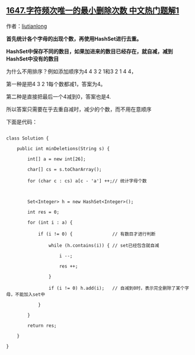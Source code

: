 ## [1647.字符频次唯一的最小删除次数 中文热门题解1](https://leetcode.cn/problems/minimum-deletions-to-make-character-frequencies-unique/solutions/100000/tan-xin-si-xiang-tong-ji-qu-zhong-bu-xu-yao-pai-xu)

作者：[liutianlong](https://leetcode.cn/u/liutianlong)

**首先统计各个字母的出现个数，再使用HashSet进行去重。**
**HashSet中保存不同的数目，如果加进来的数目已经存在，就自减，减到HashSet中没有的数目**

为什么不用排序？例如添加顺序为4 4 3 2 1和3 2 1 4 4，
第一种是把4 3 2 1每个数都减1，答案为4。
第二种是直接把最后一个4减到0，答案也是4.
所以答案只需要在乎去重自减时，减少的个数，而不用在意顺序

下面是代码：
```
class Solution {
    public int minDeletions(String s) {
        int[] a = new int[26];
        char[] cs = s.toCharArray();
        for (char c : cs) a[c - 'a'] ++;// 统计字母个数

        Set<Integer> h = new HashSet<Integer>();
        int res = 0;
        for (int i : a) {
            if (i != 0) {               // 有数目才进行判断
                while (h.contains(i)) { // set已经包含就自减
                    i --;
                    res ++;
                }
                if (i != 0) h.add(i);   // 自减到0时，表示完全删除了某个字母，不能加入set中
            }
        }
        return res;
    }
}
```

